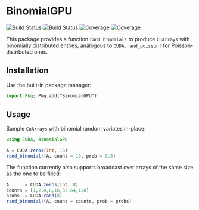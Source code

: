 # BinomialGPU

[![Build Status](https://travis-ci.com/simsurace/BinomialGPU.jl.svg?branch=master)](https://travis-ci.com/simsurace/BinomialGPU.jl)
[![Build Status](https://ci.appveyor.com/api/projects/status/github/simsurace/BinomialGPU.jl?svg=true)](https://ci.appveyor.com/project/simsurace/BinomialGPU-jl)
[![Coverage](https://codecov.io/gh/simsurace/BinomialGPU.jl/branch/master/graph/badge.svg)](https://codecov.io/gh/simsurace/BinomialGPU.jl)
[![Coverage](https://coveralls.io/repos/github/simsurace/BinomialGPU.jl/badge.svg?branch=master)](https://coveralls.io/github/simsurace/BinomialGPU.jl?branch=master)

This package provides a function `rand_binomial!` to produce `CuArrays` with binomially distributed entries, analogous to `CUDA.rand_poisson!` for Poisson-distributed ones.


## Installation

Use the built-in package manager:

```julia
import Pkg; Pkg.add("BinomialGPU")
```


## Usage

Sample `CuArrays` with binomial random variates in-place:
```julia
using CUDA, BinomialGPU

A = CUDA.zeros(Int, 16)
rand_binomial!(A, count = 10, prob = 0.5)
```
The function currently also supports broadcast over arrays of the same size as the one to be filled:
```julia
A      = CUDA.zeros(Int, 8)
counts = [1,2,4,8,16,32,64,128]
probs  = CUDA.rand(8)
rand_binomial!(A, count = counts, prob = probs)
```
